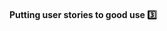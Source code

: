 #### Putting user stories to good use :three:

<tip-box type="success">
  <include src="./Outcomes.md" />
</tip-box>

<panel type="seamless" header="%%- - - - - - - - - -%%">
  <include src="./index.md#main"/>
</panel>

